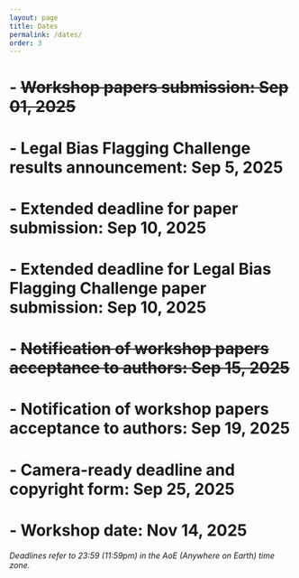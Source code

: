 ```yaml
---
layout: page
title: Dates
permalink: /dates/
order: 3
---
```


# - ~~**Workshop papers submission:**	Sep 01, 2025~~
# - **Legal Bias Flagging Challenge results announcement:** Sep 5, 2025 
# - **Extended deadline for paper submission:** Sep 10, 2025
# - **Extended deadline for Legal Bias Flagging Challenge paper submission:** Sep 10, 2025 
# - ~~**Notification of workshop papers acceptance to authors:**	Sep 15, 2025~~
# - **Notification of workshop papers acceptance to authors:**	Sep 19, 2025
# - **Camera-ready deadline and copyright form:**	Sep 25, 2025
# - **Workshop date:**	Nov 14, 2025

*Deadlines refer to 23:59 (11:59pm) in the AoE (Anywhere on Earth) time zone.*

